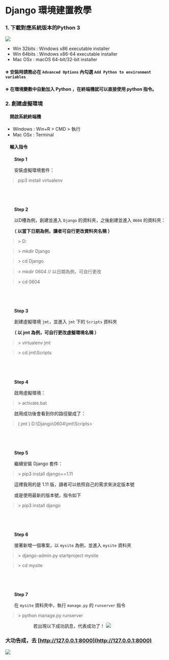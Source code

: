 ﻿# Django 環境建置教學

### 1. 下載對應系統版本的Python 3
<a href="https://www.python.org/downloads/release/python-365/"><img src="https://i.imgur.com/PbTLOI1.png"></a>
- Win 32bits : Windows x86 executable installer
- Win 64bits : Windows x86-64 executable installer
- Mac OSx : macOS 64-bit/32-bit installer
#### ※ 安裝時請務必在 `Advanced Options` 內勾選 `Add Python to environment variables`
#### ※ 在環境變數中自動加入 Python ，在終端機就可以直接使用 python 指令。

### 2. 創建虛擬環境

#### 　開啟系統終端機
- Windows : Win+R > CMD > 執行
- Mac OSx : Terminal

#### 　輸入指令

　　**Step 1** 
  
　　安裝虛擬環境套件：
>  pip3 install virtualenv

###### 　

　　**Step 2**
  
　　以D槽為例，創建並進入 `Django` 的資料夾，之後創建並進入 `0604` 的資料夾：

　　**（ 以當下日期為例，讀者可自行更改資料夾名稱 ）**
  


> \> D:

> \> mkdir Django

> \> cd Django

> \> mkdir 0604 // 以日期為例，可自行更改

> \> cd 0604

###### 　

　　**Step 3**


　　創建虛擬環境 `jmt`，並進入 `jmt` 下的 `Scripts` 資料夾
  
　　**（ 以 jmt 為例，可自行更改虛擬環境名稱 ）**
> \> virtualenv jmt

> \> cd jmt\Scripts

###### 　

　　**Step 4**

　　啟用虛擬環境：
> \> activate.bat



　　啟用成功後會看到你的路徑變成了：
> ( jmt ) D:\Django\0604\jmt\Scripts>

###### 　

　　**Step 5**
  
　　繼續安裝 Django 套件：
> \> pip3 install django==1.11


  
　　這裡我用的是 1.11 版，讀者可以依照自己的需求來決定版本號
  
　　或是使用最新的版本號，指令如下
> \> pip3 install django

###### 　
 　　**Step 6**
   
   　　接著新增一個專案，以 `mysite` 為例，並進入 `mysite` 資料夾
   
> \> django-admin.py startproject mysite

> \> cd mysite

###### 　
 　　**Step 7**
   
   　　在 `mysite` 資料夾中，執行 `manage.py` 的 `runserver` 指令

> \> python manage.py runserver

　　　　
   　　若出現以下成功訊息，代表成功了！
   <img src="https://i.imgur.com/M3h0ad6.jpg">


### 大功告成，去 [http://127.0.0.1:8000](http://127.0.0.1:8000)

<img src="https://i.imgur.com/BC5OdPg.jpg">
